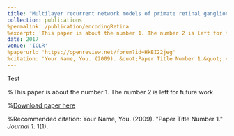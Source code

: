```yaml
---
title: "Multilayer recurrent network models of primate retinal ganglion cell responses"
collection: publications
%permalink: /publication/encodingRetina
%excerpt: 'This paper is about the number 1. The number 2 is left for future work.'
date: 2017
venue: 'ICLR'
%paperurl: 'https://openreview.net/forum?id=HkEI22jeg'
%citation: 'Your Name, You. (2009). &quot;Paper Title Number 1.&quot; <i>Journal 1</i>. 1(1).'
---
```


Test 

%This paper is about the number 1. The number 2 is left for future work.

%[Download paper here](http://academicpages.github.io/files/paper1.pdf)

%Recommended citation: Your Name, You. (2009). "Paper Title Number 1." <i>Journal 1</i>. 1(1).
